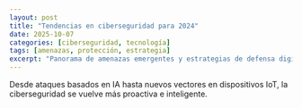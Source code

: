 ```yaml
---
layout: post
title: "Tendencias en ciberseguridad para 2024"
date: 2025-10-07
categories: [ciberseguridad, tecnología]
tags: [amenazas, protección, estrategia]
excerpt: "Panorama de amenazas emergentes y estrategias de defensa digital para empresas en 2024."
---
```


Desde ataques basados en IA hasta nuevos vectores en dispositivos IoT, la ciberseguridad se vuelve más proactiva e inteligente.

<!-- Desarrollo del artículo -->
